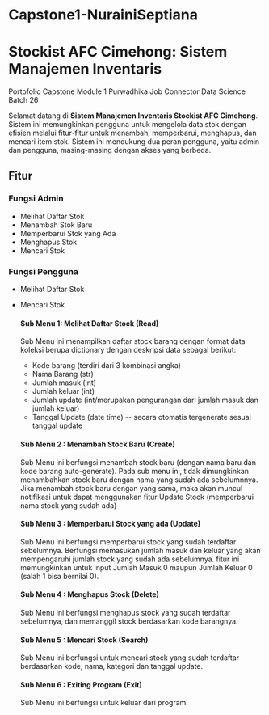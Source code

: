 # Capstone1-NurainiSeptiana
# Stockist AFC Cimehong: Sistem Manajemen Inventaris

Portofolio Capstone Module 1 Purwadhika Job Connector Data Science Batch 26

Selamat datang di **Sistem Manajemen Inventaris Stockist AFC Cimehong**. Sistem ini memungkinkan pengguna untuk mengelola data stok dengan efisien melalui fitur-fitur untuk menambah, memperbarui, menghapus, dan mencari item stok. Sistem ini mendukung dua peran pengguna, yaitu admin dan pengguna, masing-masing dengan akses yang berbeda.

## Fitur

### Fungsi Admin
- Melihat Daftar Stok
- Menambah Stok Baru
- Memperbarui Stok yang Ada
- Menghapus Stok
- Mencari Stok

### Fungsi Pengguna
- Melihat Daftar Stok
- Mencari Stok

  #### Sub Menu 1: Melihat Daftar Stock (Read)
  Sub Menu ini menampilkan daftar stock barang dengan format data koleksi berupa dictionary
  dengan deskripsi data sebagai berikut:
  - Kode barang (terdiri dari 3 kombinasi angka)
  - Nama Barang (str)
  - Jumlah masuk (int)
  - Jumlah keluar (int)
  - Jumlah update (int/merupakan pengurangan dari jumlah masuk dan jumlah keluar)
  - Tanggal Update (date time) -- secara otomatis tergenerate sesuai tanggal update

  #### Sub Menu 2 : Menambah Stock Baru (Create)
  Sub Menu ini berfungsi menambah stock baru (dengan nama baru dan kode barang auto-generate). Pada sub menu ini, tidak dimungkinkan menambahkan stock baru dengan nama yang sudah ada sebelumnnya. Jika menambah stock baru dengan yang sama, maka akan muncul notifikasi untuk dapat menggunakan fitur Update Stock (memperbarui nama stock yang sudah ada)

  #### Sub Menu 3 : Memperbarui Stock yang ada (Update)
  Sub Menu ini berfungsi memperbarui stock yang sudah terdaftar sebelumnya. Berfungsi memasukan jumlah masuk dan keluar yang akan mempengaruhi jumlah stock yang sudah ada sebelumnya. fitur ini memungkinkan untuk input Jumlah Masuk 0 maupun Jumlah Keluar 0 (salah 1 bisa bernilai 0).

  #### Sub Menu 4 : Menghapus Stock (Delete)
  Sub Menu ini berfungsi menghapus stock yang sudah terdaftar sebelumnya, dan memanggil stock berdasarkan kode barangnya.

  #### Sub Menu 5 : Mencari Stock (Search)
  Sub Menu ini berfungsi untuk mencari stock yang sudah terdaftar berdasarkan kode, nama, kategori dan tanggal update.

  #### Sub Menu 6 : Exiting Program (Exit)
  Sub Menu ini berfungsi untuk keluar dari program.




